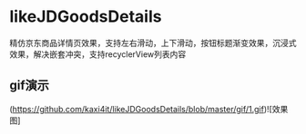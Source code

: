 # likeJDGoodsDetails
精仿京东商品详情页效果，支持左右滑动，上下滑动，按钮标题渐变效果，沉浸式效果，解决嵌套冲突，支持recyclerView列表内容

## gif演示
(https://github.com/kaxi4it/likeJDGoodsDetails/blob/master/gif/1.gif)![效果图]